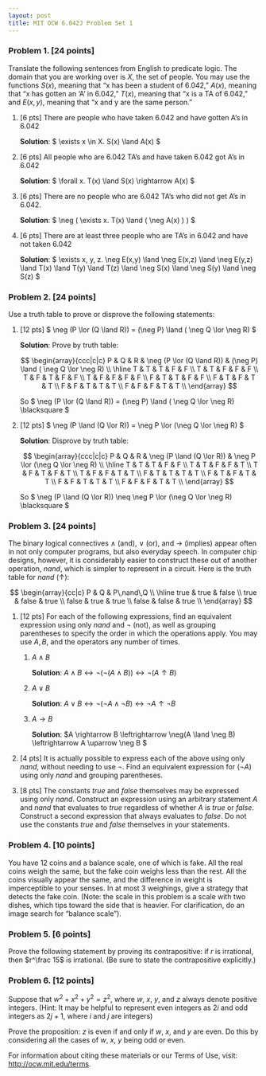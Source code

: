 ```yaml
---
layout: post
title: MIT OCW 6.042J Problem Set 1
---
```

### Problem 1. [24 points]

Translate the following sentences from English to predicate logic. The domain that you are working over is $X$, the set of people. You may use the functions $S(x)$, meaning that “x has been a student of 6.042,” $A(x)$, meaning that “x has gotten an ‘A’ in 6.042,” $T(x)$, meaning that “x is a TA of 6.042,” and $E(x, y)$, meaning that “x and y are the same person.”

1. [6 pts] There are people who have taken 6.042 and have gotten A’s in 6.042
	
	**Solution**: $ \exists x \in X. S(x) \land A(x) $
	
2. [6 pts] All people who are 6.042 TA’s and have taken 6.042 got A’s in 6.042
	
	**Solution**: $ \forall x. T(x) \land S(x) \rightarrow A(x) $
	
3. [6 pts] There are no people who are 6.042 TA’s who did not get A’s in 6.042.
	
	**Solution**: $ \neg ( \exists x. T(x) \land ( \neg A(x) ) ) $
	
4. [6 pts] There are at least three people who are TA’s in 6.042 and have not taken 6.042
	
	**Solution**: $ \exists x, y, z. \neg E(x,y) \land \neg E(x,z) \land \neg E(y,z) \land T(x) \land T(y) \land T(z) \land \neg S(x) \land \neg S(y) \land \neg S(z) $


### Problem 2. [24 points]

Use a truth table to prove or disprove the following statements:

1. [12 pts] $ \neg (P \lor (Q \land R)) = (\neg P) \land ( \neg Q \lor \neg R) $
	
	**Solution**: Prove by truth table:

	$$
	\begin{array}{ccc|c|c}
		P & Q & R & \neg (P \lor (Q \land R)) & (\neg P) \land ( \neg Q \lor \neg R) \\
		\hline
		T & T & T & F & F \\
		T & T & F & F & F \\
		T & F & T & F & F \\
		T & F & F & F & F \\
		F & T & T & F & F \\
		F & T & F & T & T \\
		F & F & T & T & T \\
		F & F & F & T & T \\
	\end{array}
	$$
	
	So $ \neg (P \lor (Q \land R)) = (\neg P) \land ( \neg Q \lor \neg R) \blacksquare $
	
2. [12 pts] $ \neg (P \land (Q \lor R)) = \neg P \lor (\neg Q \lor \neg R) $
	
	**Solution**: Disprove by truth table:
	
	$$
	\begin{array}{ccc|c|c}
		P & Q & R & \neg (P \land (Q \lor R)) & \neg P \lor (\neg Q \lor \neg R) \\
		\hline
		T & T & T & F & F \\
		T & T & F & F & T \\
		T & F & T & F & T \\
		T & F & F & T & T \\
		F & T & T & T & T \\
		F & T & F & T & T \\
		F & F & T & T & T \\
		F & F & F & T & T \\
	\end{array}
	$$
	
	So $ \neg (P \land (Q \lor R)) \neq \neg P \lor (\neg Q \lor \neg R) \blacksquare $


### Problem 3. [24 points]

The binary logical connectives $\land$ (and), $\lor$ (or), and $\rightarrow$ (implies) appear often in not only computer programs, but also everyday speech. In computer chip designs, however, it is considerably easier to construct these out of another operation, $nand$, which is simpler to represent in a circuit. Here is the truth table for $nand$ ($\uparrow$):

$$
\begin{array}{cc|c}
	P & Q & P\,nand\,Q \\
	\hline
	true & true & false \\
	true & false & true \\
	false & true & true \\
	false & false & true \\
\end{array}
$$

1. [12 pts] For each of the following expressions, find an equivalent expression using only $nand$ and $\neg$ (not), as well as grouping parentheses to specify the order in which the operations apply. You may use $A, B$, and the operators any number of times.
	1. $A \land B$
		
		**Solution**:  $A \land B \leftrightarrow \neg(\neg(A \land B)) \leftrightarrow \neg(A \uparrow B)$
		
	2. $A \lor B$
		
		**Solution**:  $A \lor B \leftrightarrow \neg(\neg A \land \neg B) \leftrightarrow \neg A \uparrow \neg B$
		
	3. $A \rightarrow B$
		
		**Solution**:  $A \rightarrow B \leftrightarrow \neg(A \land \neg B) \leftrightarrow A \uparrow \neg B $
		
2. [4 pts] It is actually possible to express each of the above using only $nand$, without needing to use $\neg$. Find an equivalent expression for $(\neg A)$ using only $nand$ and grouping parentheses.


3. [8 pts] The constants $true$ and $false$ themselves may be expressed using only $nand$. Construct an expression using an arbitrary statement $A$ and $nand$ that evaluates to $true$ regardless of whether $A$ is $true$ or $false$. Construct a second expression that always evaluates to $false$. Do not use the constants $true$ and $false$ themselves in your statements.


### Problem 4. [10 points]

You have 12 coins and a balance scale, one of which is fake. All
the real coins weigh the same, but the fake coin weighs less than the rest. All the coins visually appear the same, and the difference in weight is imperceptible to your senses. In at most 3 weighings, give a strategy that detects the fake coin. (Note: the scale in this problem
is a scale with two dishes, which tips toward the side that is heavier. For clarification, do an image search for “balance scale”).


### Problem 5. [6 points]

Prove the following statement by proving its contrapositive: if $r$ is
irrational, then $r^\frac 15$ is irrational. (Be sure to state the contrapositive explicitly.)


### Problem 6. [12 points]

Suppose that $w^2 + x^2 + y^2 = z^2$, where $w$, $x$, $y$, and $z$ always denote positive integers. (Hint: It may be helpful to represent even integers as $2i$ and odd integers as $2j + 1$, where $i$ and $j$ are integers)

Prove the proposition: $z$ is even if and only if $w$, $x$, and $y$ are even. Do this by considering all the cases of $w$, $x$, $y$ being odd or even.


For information about citing these materials or our Terms of Use, visit: http://ocw.mit.edu/terms. 
